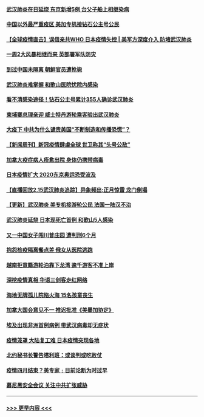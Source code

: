 #### [武汉肺炎在日延烧 东京新增5例 台父子船上相继染病](../pages/prog202/a102778538.md?t=02162211) 
#### [中国以外最严重疫区 美加专机接钻石公主号公民](../pages/prog202/a102778473.md?t=02162211) 
#### [【全球疫情直击】误信亲共WHO 日本疫情失控 | 美军方深度介入 防堵武汉肺炎](../pages/prog202/a102778478.md?t=02162211) 
#### [一周2大风暴相继而来 英部署军队防灾](../pages/prog202/a102778447.md?t=02162211) 
#### [到过中国未隔离 朝鲜官员遭枪毙](../pages/prog202/a102778383.md?t=02162211) 
#### [武汉肺炎难掌握 和歌山医院忧院内感染](../pages/prog202/a102778376.md?t=02162211) 
#### [看不清感染途径！钻石公主号累计355人确诊武汉肺炎](../pages/prog202/a102778335.md?t=02162211) 
#### [柬埔寨总理亲迎 威士特丹游轮乘客验出武汉肺炎](../pages/prog202/a102777842.md?t=02162211) 
#### [大疫下 中共为什么谴责美国“不断制造和传播恐慌”？](../pages/prog202/a102778285.md?t=02162211) 
#### [【新闻周刊】新冠疫情肆虐全球 世卫称其“头号公敌”](../pages/prog202/a102778196.md?t=02162211) 
#### [加拿大疫症病人痊愈出院 身体仍携带病毒](../pages/prog202/a102778061.md?t=02162211) 
#### [日本疫情扩大 2020东京奥运恐受波及](../pages/prog202/a102778049.md?t=02162211) 
#### [【直播回放2.15武汉肺炎追踪】异象频出:正月惊雷 龙门倒塌](../pages/prog202/a102777974.md?t=02162211) 
#### [【更新】武汉肺炎 美专机接游轮公民 法国一陆汉不治](../pages/prog202/a102770740.md?t=02162211) 
#### [武汉肺炎延烧 日本现死亡首例 和歌山5人感染](../pages/prog202/a102777815.md?t=02162211) 
#### [又一中国女子闯川普庄园 遭判刑6个月](../pages/prog202/a102777673.md?t=02162211) 
#### [抱怨检疫隔离餐点差 俄女从医院逃跑](../pages/prog202/a102777667.md?t=02162211) 
#### [越南拒意籍游轮泊靠下龙湾 逾千游客不准上岸](../pages/prog202/a102777646.md?t=02162211) 
#### [深挖疫情真相 华语三剑客走红网络](../pages/prog202/a102777624.md?t=02162211) 
#### [海地无牌孤儿院陷火海 15名孩童丧生](../pages/prog202/a102777620.md?t=02162211) 
#### [加拿大国会意见不一 推迟批准《美墨加协定》](../pages/prog202/a102777575.md?t=02162211) 
#### [埃及出现非洲首例病例 带武汉病毒却无症状](../pages/prog202/a102777559.md?t=02162211) 
#### [疫情笼罩 大陆复工难 日本疫情突现各地](../pages/prog202/a102777455.md?t=02162211) 
#### [北约秘书长警告塔利班：或谈判或吃败仗](../pages/prog202/a102777442.md?t=02162211) 
#### [疫情四月结束？美专家﹕目前论断为时过早](../pages/prog202/a102777248.md?t=02162211) 
#### [慕尼黑安全会议 关注中共扩张威胁](../pages/prog202/a102777254.md?t=02162211) 

----
#### [ >>> 更早内容 <<< ](../indexes/prog202-earlier.md)
